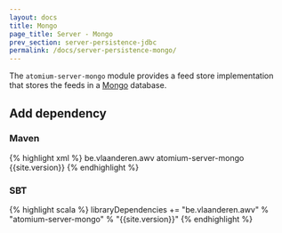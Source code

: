 ```yaml
---
layout: docs
title: Mongo
page_title: Server - Mongo
prev_section: server-persistence-jdbc
permalink: /docs/server-persistence-mongo/
---
```


The `atomium-server-mongo` module provides a feed store implementation that stores the feeds in a [Mongo](http://www.mongodb.org/) database.

## Add dependency

### Maven

{% highlight xml %}
<dependency>
    <groupId>be.vlaanderen.awv</groupId>
    <artifactId>atomium-server-mongo</artifactId>
    <version>{{site.version}}</version>
</dependency>
{% endhighlight %}

### SBT

{% highlight scala %}
libraryDependencies += "be.vlaanderen.awv" % "atomium-server-mongo" % "{{site.version}}"
{% endhighlight %}
